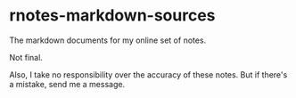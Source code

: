 # rnotes-markdown-sources
The markdown documents for my online set of notes.

Not final.

Also, I take no responsibility over the accuracy of these notes. But if there's a mistake, send me a message.
